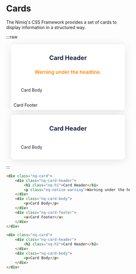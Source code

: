 <style >
  html{font-size:8px}.nq-h1,.nq-style h1{font-size:3rem;line-height:1.2;font-weight:700;margin:3rem 0}.nq-h2,.nq-style h2{font-size:2.5rem;line-height:1.2;font-weight:700;margin:2.5rem 0}.nq-h3,.nq-style h3{font-size:2rem;line-height:1.2;font-weight:700;margin:2rem 0}.nq-style p,.nq-text{font-size:2rem;line-height:1.3125;color:rgba(31,35,72,.7);margin:2rem 0}.nq-text-s{font-size:1.75rem;line-height:1.2;font-weight:600;margin:1rem 0}.nq-label{font-size:1.75rem;line-height:.857;font-weight:600;text-transform:uppercase;letter-spacing:.107em;margin:1rem 0;color:rgba(31,35,72,.7)}.nq-notice{font-weight:600;font-size:2rem}.nq-notice.info{color:var(--nimiq-light-blue)}.nq-notice.success{color:var(--nimiq-green)}.nq-notice.warning{color:var(--nimiq-orange)}.nq-notice.error{color:var(--nimiq-red)}.nq-link,.nq-style a,.nq-text a{color:var(--nimiq-light-blue);text-decoration:none;cursor:pointer}.nq-link:active,.nq-link:hover{text-decoration:underline}.nq-list,.nq-style ol,.nq-style ul{font-size:2rem;margin:2rem 0}.nq-list li,.nq-style li{margin:.5rem 0}.nq-button-s::-moz-focus-inner,.nq-button::-moz-focus-inner{border:0}.nq-button{position:relative;height:7.5rem;line-height:2.5rem;background-image:var(--nimiq-blue-bg);color:var(--nimiq-white);font-size:2rem;font-weight:700;text-transform:uppercase;letter-spacing:.094em;border:none;padding:0 4rem;border-radius:500px;min-width:25rem;margin:2rem auto;box-shadow:0 .5rem 1.5rem rgba(0,0,0,.15);cursor:pointer;transition:transform 450ms var(--nimiq-ease),box-shadow 450ms var(--nimiq-ease);will-change:box-shadow;text-decoration:none;display:block;text-align:center;font-family:inherit}a.nq-button{display:inline-flex;color:var(--nimiq-white);justify-content:center;align-items:center}.nq-button:not([disabled])::before{content:"";position:absolute;left:0;top:0;right:0;bottom:0;border-radius:500px;background-image:var(--nimiq-blue-bg-darkened);opacity:0;transition:opacity .3s var(--nimiq-ease);z-index:-1}.nq-button:focus,.nq-button:hover{box-shadow:0 1rem 2.5rem rgba(0,0,0,.2);transform:translate3D(0,-2px,0)}.nq-button:active::before,.nq-button:focus::before,.nq-button:hover::before{opacity:1}.nq-button:active{outline:0;box-shadow:0 .2rem .3rem rgba(0,0,0,.2);transform:translate3D(0,1px,0);transition:transform .2s cubic-bezier(.41,.34,.26,1.55),box-shadow .2s cubic-bezier(.41,.34,.26,1.55)!important}.nq-button-pill,.nq-button-s{display:inline-block;font-size:1.75rem;line-height:3.375rem;height:3.375rem;text-decoration:none;font-weight:700;padding:0 1.5rem;background-color:rgba(31,35,72,.07);color:var(--nimiq-blue);border-radius:1.6875rem;transition:color .3s var(--nimiq-ease),background-color .3s var(--nimiq-ease);will-change:color,background-color;border:none;cursor:pointer;position:relative;font-family:inherit}.nq-button-s[disabled]{opacity:.4;cursor:not-allowed}.nq-button-pill::before,.nq-button-s::before{content:'';display:block;position:absolute;left:-1.5rem;top:-1.5rem;right:-1.5rem;bottom:-1.5rem}.nq-button-s:active,.nq-button-s:focus,.nq-button-s:hover{color:var(--nimiq-blue-darkened);background:rgba(31,35,72,.12)}.nq-button-s[disabled]:hover{background:rgba(31,35,72,.07)}.nq-button-pill{color:var(--nimiq-white);background:var(--nimiq-blue);background-image:var(--nimiq-blue-bg)}.nq-button-pill:active,.nq-button-pill:focus,.nq-button-pill:hover{background:var(--nimiq-blue-darkened);background-image:var(--nimiq-blue-bg-darkened)}.nq-button.light-blue{background:var(--nimiq-light-blue);background-image:var(--nimiq-light-blue-bg)}.nq-button.light-blue::before{background-image:var(--nimiq-light-blue-bg-darkened)}.nq-button.light-blue.inverse{color:var(--nimiq-light-blue)}.nq-button.light-blue.inverse:active,.nq-button.light-blue.inverse:focus,.nq-button.light-blue.inverse:hover{color:var(--nimiq-light-blue-darkened)}.nq-button-s.light-blue{color:var(--nimiq-light-blue);background:rgba(5,130,202,.1)}.nq-button-s.light-blue:active,.nq-button-s.light-blue:focus,.nq-button-s.light-blue:hover{color:var(--nimiq-light-blue-darkened);background:rgba(5,130,202,.2)}.nq-button-s.light-blue[disabled]:hover{color:var(--nimiq-light-blue);background:rgba(5,130,202,.1)}.nq-button-pill.light-blue{background:var(--nimiq-light-blue);background-image:var(--nimiq-light-blue-bg)}.nq-button-pill.light-blue:active,.nq-button-pill.light-blue:focus,.nq-button-pill.light-blue:hover{background:var(--nimiq-light-blue-darkened);background-image:var(--nimiq-light-blue-bg-darkened)}.nq-button.green{background:var(--nimiq-green);background-image:var(--nimiq-green-bg)}.nq-button.green::before{background-image:var(--nimiq-green-bg-darkened)}.nq-button.green.inverse{color:var(--nimiq-green)}.nq-button.green.inverse:active,.nq-button.green.inverse:focus,.nq-button.green.inverse:hover{color:var(--nimiq-green-darkened)}.nq-button-s.green{color:var(--nimiq-green);background:rgba(33,188,165,.1)}.nq-button-s.green:active,.nq-button-s.green:focus,.nq-button-s.green:hover{color:var(--nimiq-green-darkened);background:rgba(33,188,165,.2)}.nq-button-s.green[disabled]:hover{color:var(--nimiq-green);background:rgba(33,188,165,.1)}.nq-button-pill.green{background:var(--nimiq-green);background-image:var(--nimiq-green-bg)}.nq-button-pill.green:active,.nq-button-pill.green:focus,.nq-button-pill.green:hover{background:var(--nimiq-green-darkened);background-image:var(--nimiq-green-bg-darkened)}.nq-button.orange{background:var(--nimiq-orange);background-image:var(--nimiq-orange-bg)}.nq-button.orange::before{background-image:var(--nimiq-orange-bg-darkened)}.nq-button.orange.inverse{color:var(--nimiq-orange)}.nq-button.orange.inverse:active,.nq-button.orange.inverse:focus,.nq-button.orange.inverse:hover{color:var(--nimiq-orange-darkened)}.nq-button-s.orange{color:var(--nimiq-orange);background:rgba(252,135,2,.1)}.nq-button-s.orange:active,.nq-button-s.orange:focus,.nq-button-s.orange:hover{color:var(--nimiq-orange-darkened);background:rgba(252,135,2,.2)}.nq-button-s.orange[disabled]:hover{color:var(--nimiq-orange);background:rgba(252,135,2,.1)}.nq-button-pill.orange{background:var(--nimiq-orange);background-image:var(--nimiq-orange-bg)}.nq-button-pill.orange:active,.nq-button-pill.orange:focus,.nq-button-pill.orange:hover{background:var(--nimiq-orange-darkened);background-image:var(--nimiq-orange-bg-darkened)}.nq-button.red{background:var(--nimiq-red);background-image:var(--nimiq-red-bg)}.nq-button.red::before{background:var(--nimiq-red-bg-darkened)}.nq-button.red.inverse{color:var(--nimiq-red)}.nq-button.red.inverse:active,.nq-button.red.inverse:focus,.nq-button.red.inverse:hover{color:var(--nimiq-red-darkened)}.nq-button-s.red{color:var(--nimiq-red);background:rgba(216,65,51,.1)}.nq-button-s.red:active,.nq-button-s.red:focus,.nq-button-s.red:hover{color:var(--nimiq-red-darkened);background:rgba(216,65,51,.2)}.nq-button-s.red[disabled]:hover{color:var(--nimiq-red);background:rgba(216,65,51,.1)}.nq-button-pill.red{background:var(--nimiq-red);background-image:var(--nimiq-red-bg)}.nq-button-pill.red:active,.nq-button-pill.red:focus,.nq-button-pill.red:hover{background:var(--nimiq-red-darkened);background-image:var(--nimiq-red-bg-darkened)}.nq-button.gold{background:var(--nimiq-gold);background-image:var(--nimiq-gold-bg)}.nq-button.gold:before{background:var(--nimiq-gold-bg-darkened)}.nq-button.gold.inverse{color:var(--nimiq-gold)}.nq-button.gold.inverse:active,.nq-button.gold.inverse:focus,.nq-button.gold.inverse:hover{color:var(--nimiq-gold-darkened)}.nq-button-pill.gold{background:var(--nimiq-gold);background-image:var(--nimiq-gold-bg)}.nq-button-pill.gold:active,.nq-button-pill.gold:focus,.nq-button-pill.gold:hover{background:var(--nimiq-gold-darkened);background-image:var(--nimiq-gold-bg-darkened)}.nq-button.inverse{background:var(--nimiq-white);color:var(--nimiq-blue);transition:transform 450ms var(--nimiq-ease),box-shadow 450ms var(--nimiq-ease),color .3s var(--nimiq-ease)}.nq-button.inverse::before{background:#eff0f2}.nq-button-s.inverse{background:rgba(255,255,255,.2);color:var(--nimiq-white)}.nq-button-s.inverse:active,.nq-button-s.inverse:focus,.nq-button-s.inverse:hover{background:rgba(255,255,255,.25)}.nq-button[disabled]{background:rgba(31,35,72,.07);color:rgba(31,35,72,.3);box-shadow:none!important;transform:none;cursor:not-allowed}.nq-button[disabled]:active,.nq-button[disabled]:hover{transform:none}.nq-button.inverse[disabled],.nq-button.inverse[disabled]:active,.nq-button.inverse[disabled]:hover{background:rgba(255,255,255,.2);color:rgba(255,255,255,.5)}.nq-button-pill::after,.nq-button-s::after,.nq-button::after{content:"";position:absolute;left:-5px;top:-5px;right:-5px;bottom:-5px;border:2px solid rgba(5,130,202,.5);border-radius:500px;opacity:0}.nq-button-pill.inverse::after,.nq-button-s.inverse::after,.nq-button.inverse::after{border-color:rgba(255,255,255,.4)}.nq-button-pill:focus,.nq-button-s:focus,.nq-button:focus{outline:0}.nq-button-pill:focus::after,.nq-button-s:focus::after,.nq-button:focus::after{opacity:1}.nq-input,.nq-input-s{font-family:inherit;font-size:inherit;font-weight:inherit;padding:1.25rem 2.25rem;border:none;--border-color:rgba(31, 35, 72, 0.1);box-shadow:inset 0 0 0 .25rem var(--border-color);color:var(--nimiq-blue);background:0 0;border-radius:.5rem;outline:0;transition:color .2s ease,box-shadow .2s ease;background-clip:padding-box}.nq-input-s{padding:.6875rem 1.4375rem;box-shadow:inset 0 0 0 .1875rem var(--border-color)}.nq-input-s.vanishing,.nq-input.vanishing{--border-color:rgba(31, 35, 72, 0)}.nq-input-s::placeholder,.nq-input::placeholder{color:rgba(31,35,72,.5);transition:color .2s ease}.nq-input-s:hover,.nq-input:hover{--border-color:rgba(31, 35, 72, 0.14)}.nq-input-s:focus::placeholder,.nq-input-s:hover::placeholder,.nq-input:focus::placeholder,.nq-input:hover::placeholder{color:rgba(5,130,202,.7)}.nq-input-s.vanishing:focus,.nq-input-s:focus,.nq-input.vanishing:focus,.nq-input:focus{--border-color:rgba(5, 130, 202, 0.2);color:var(--nimiq-light-blue)}body,html{box-sizing:border-box;-webkit-overflow-scrolling:touch;min-width:300px}*,:after,:before{box-sizing:inherit}.flex-grow{flex-grow:1}.flex-grow-half{flex-grow:.5}.flex-grow-double{flex-grow:2}.hidden{visibility:hidden}.display-none{display:none!important}.nq-card{max-width:75rem;background:var(--nimiq-card-bg);border-radius:1.25rem;box-shadow:0 .5rem 3.5rem rgba(0,0,0,.111158);margin:2rem;color:var(--nimiq-blue)}@media (max-width:450px){.nq-card{margin:2rem 1rem}}.nq-card-header{padding:4rem;text-align:center;border-top-left-radius:1rem;border-top-right-radius:1rem}@media (max-width:450px){.nq-card-header{padding:3rem}}.nq-card-header .nq-h1,.nq-card-header .nq-h2{margin:0}.nq-card-header .nq-notice{margin:3rem 0 0;text-align:center}.nq-card-body{padding:4rem}@media (max-width:450px){.nq-card-body{padding:3rem}}.nq-card-header+.nq-card-body{padding-top:1rem}.nq-card-body>:first-child{margin-top:0}.nq-card-body>:last-child{margin-bottom:0}.nq-card-footer{padding:1rem;border-bottom-left-radius:1rem;border-bottom-right-radius:1rem}.nq-card-body+.nq-card-footer{padding-top:0}.margin-top-5{margin-top:5rem}.margin-top-4{margin-top:4rem}.margin-top-3{margin-top:3rem}.margin-top-2{margin-top:2rem}.margin-top-1{margin-top:1rem}.nq-shadow{box-shadow:0 .5rem 1.5rem rgba(0,0,0,.15)}.nq-shadow-l{box-shadow:0 .5rem 2.5rem rgba(0,0,0,.15)}:root{--nimiq-blue:#1F2348;--nimiq-light-blue:#0582CA;--nimiq-gold:#E9B213;--nimiq-green:#21BCA5;--nimiq-orange:#FC8702;--nimiq-red:#D94432;--nimiq-purple:#5F4B8B;--nimiq-pink:#FA7268;--nimiq-light-green:#88B04B;--nimiq-brown:#795548;--nimiq-gray:#F4F4F4;--nimiq-light-gray:#FAFAFA;--nimiq-white:#FFF;--nimiq-light-blue-on-dark:#0CA6FE;--nimiq-red-on-dark:#FF5C48;--nimiq-blue-darkened:#151833;--nimiq-light-blue-darkened:#0071C3;--nimiq-gold-darkened:#E5A212;--nimiq-green-darkened:#20B29E;--nimiq-orange-darkened:#FC7500;--nimiq-red-darkened:#D13030;--nimiq-blue-bg:radial-gradient(100% 100% at bottom right, #260133, var(--nimiq-blue));--nimiq-light-blue-bg:radial-gradient(100% 100% at bottom right, #265DD7, var(--nimiq-light-blue));--nimiq-gold-bg:radial-gradient(100% 100% at bottom right, #EC991C, var(--nimiq-gold));--nimiq-green-bg:radial-gradient(100% 100% at bottom right, #41A38E, var(--nimiq-green));--nimiq-orange-bg:radial-gradient(100% 100% at bottom right, #FD6216, var(--nimiq-orange));--nimiq-red-bg:radial-gradient(100% 100% at bottom right, #CC3047, var(--nimiq-red));--nimiq-purple-bg:radial-gradient(100% 100% at bottom right, #4D4C96, var(--nimiq-purple));--nimiq-pink-bg:radial-gradient(100% 100% at bottom right, #E0516B, var(--nimiq-pink));--nimiq-light-green-bg:radial-gradient(100% 100% at bottom right, #70B069, var(--nimiq-light-green));--nimiq-brown-bg:radial-gradient(100% 100% at bottom right, #724147, var(--nimiq-brown));--nimiq-blue-bg-darkened:radial-gradient(100% 100% at bottom right, #180021, var(--nimiq-blue-darkened));--nimiq-light-blue-bg-darkened:radial-gradient(100% 100% at bottom right, #2355C4, var(--nimiq-light-blue-darkened));--nimiq-gold-bg-darkened:radial-gradient(100% 100% at bottom right, #E58A1B, var(--nimiq-gold-darkened));--nimiq-green-bg-darkened:radial-gradient(100% 100% at bottom right, #3D9988, var(--nimiq-green-darkened));--nimiq-orange-bg-darkened:radial-gradient(100% 100% at bottom right, #EA5200, var(--nimiq-orange-darkened));--nimiq-red-bg-darkened:radial-gradient(100% 100% at bottom right, #BF2D46, var(--nimiq-red-darkened));--nimiq-highlight-bg:rgba(31, 35, 72, 0.06);--nimiq-card-bg:white}.nq-blue{color:var(--nimiq-blue)!important}.nq-light-blue{color:var(--nimiq-light-blue)!important}.nq-gold{color:var(--nimiq-gold)!important}.nq-green{color:var(--nimiq-green)!important}.nq-orange{color:var(--nimiq-orange)!important}.nq-red{color:var(--nimiq-red)!important}.nq-purple{color:var(--nimiq-purple)!important}.nq-pink{color:var(--nimiq-pink)!important}.nq-light-green{color:var(--nimiq-light-green)!important}.nq-brown{color:var(--nimiq-brown)!important}.nq-blue-bg{background:var(--nimiq-blue);background-image:var(--nimiq-blue-bg)}.nq-light-blue-bg{background:var(--nimiq-light-blue);background-image:var(--nimiq-light-blue-bg)}.nq-gold-bg{background:var(--nimiq-gold);background-image:var(--nimiq-gold-bg)}.nq-green-bg{background:var(--nimiq-green);background-image:var(--nimiq-green-bg)}.nq-orange-bg{background:var(--nimiq-orange);background-image:var(--nimiq-orange-bg)}.nq-red-bg{background:var(--nimiq-red);background-image:var(--nimiq-red-bg)}.nq-purple-bg{background:var(--nimiq-purple);background-image:var(--nimiq-purple-bg)}.nq-pink-bg{background:var(--nimiq-pink);background-image:var(--nimiq-pink-bg)}.nq-light-green-bg{background:var(--nimiq-light-green);background-image:var(--nimiq-light-green-bg)}.nq-brown-bg{background:var(--nimiq-brown);background-image:var(--nimiq-brown-bg)}.nq-gray-bg{background:var(--nimiq-gray)}.nq-blue-bg,.nq-blue-bg .nq-link,.nq-gold-bg,.nq-gold-bg .nq-link,.nq-green-bg,.nq-green-bg .nq-link,.nq-light-blue-bg,.nq-light-blue-bg .nq-link,.nq-orange-bg,.nq-orange-bg .nq-link,.nq-red-bg,.nq-red-bg .nq-link{color:var(--nimiq-white)}.nq-blue-bg .nq-label,.nq-blue-bg .nq-text,.nq-gold-bg .nq-label,.nq-gold-bg .nq-text,.nq-green-bg .nq-label,.nq-green-bg .nq-text,.nq-light-blue-bg .nq-label,.nq-light-blue-bg .nq-text,.nq-orange-bg .nq-label,.nq-orange-bg .nq-text,.nq-red-bg .nq-label,.nq-red-bg .nq-text{color:rgba(255,255,255,.7)}.nq-blue-bg,.nq-blue-bg .nq-card .nq-blue-bg{--nimiq-light-blue:var(--nimiq-light-blue-on-dark);--nimiq-red:var(--nimiq-red-on-dark)}.nq-blue-bg .nq-button.inverse,.nq-blue-bg .nq-card{--nimiq-light-blue:#0582CA;--nimiq-red:#D94432}.nq-blue-bg .nq-input,.nq-blue-bg .nq-input-s{--border-color:rgba(255, 255, 255, 0.2);color:var(--nimiq-white)}.nq-blue-bg .nq-input-s.vanishing,.nq-blue-bg .nq-input.vanishing{--border-color:rgba(255, 255, 255, 0)}.nq-blue-bg .nq-input-s::placeholder,.nq-blue-bg .nq-input::placeholder{color:rgba(255,255,255,.3)}.nq-blue-bg .nq-input-s:focus,.nq-blue-bg .nq-input-s:hover,.nq-blue-bg .nq-input:focus,.nq-blue-bg .nq-input:hover{--border-color:rgba(255, 255, 255, 0.3);color:var(--nimiq-white)}.nq-icon{width:1em;height:1em}html{--nimiq-ease:cubic-bezier(0.25, 0, 0, 1);--attr-duration:.2s;--movement-duration:.4s}
</style>

# Cards	 

The Nimiq's CSS Framework provides a set of cards to display information in a structured way.

:::raw
<div class="nq-card">
    <div class="nq-card-header">
        <h2 class="nq-h2">Card Header</h2>
        <p class="nq-notice warning">Warning under the headline.</p>
    </div>
    <div class="nq-card-body">
        <p>Card Body</p>
    </div>
    <div class="nq-card-footer">
        <a>Card Footer</a>
    </div>
</div>

<div class="nq-card" mb="!32">
    <div class="nq-card-header">
        <h2 class="nq-h2">Card Header</h2>
    </div>
    <div class="nq-card-body">
        <p>Card Body</p>
    </div>
</div>
:::


```html
<div class="nq-card">
    <div class="nq-card-header">
        <h1 class="nq-h1">Card Header</h1>
        <p class="nq-notice warning">Warning under the headline.</p>
    </div>
    <div class="nq-card-body">
        <p>Card Body</p>
    </div>
    <div class="nq-card-footer">
        <a>Card Footer</a>
    </div>
</div>

<div class="nq-card">
    <div class="nq-card-header">
        <h2 class="nq-h2">Card Header</h2>
    </div>
    <div class="nq-card-body">
        <p>Card Body</p>
    </div>
</div>
```
